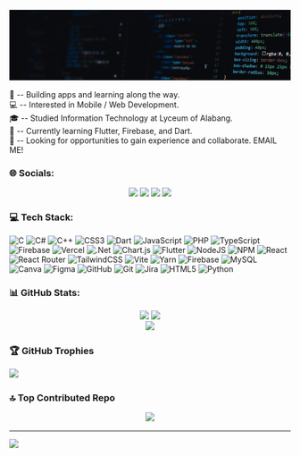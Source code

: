 <p align="center">
  <img src="assets/giffy.gif" alt="Aesthetic Coding GIF" width="1000"/>


🚀 -- Building apps and learning along the way. <br>
💻 -- Interested in Mobile / Web Development.<br>
🎓 -- Studied Information Technology at Lyceum of Alabang.<br>
🚀 -- Currently learning Flutter, Firebase, and Dart.<br>
🤝 -- Looking for opportunities to gain experience and collaborate. EMAIL ME!



### 🌐 Socials:

<p align="center">
<a href="https://linkedin.com/in/xzandernollora"><img src="https://img.shields.io/badge/LinkedIn-%230077B5.svg?logo=linkedin&logoColor=white"></a>
<a href="https://tiktok.com/@gaushuyt"><img src="https://img.shields.io/badge/TikTok-%23000000.svg?logo=TikTok&logoColor=white"></a>
<a href="https://youtube.com/@Gaushuu"><img src="https://img.shields.io/badge/YouTube-%23FF0000.svg?logo=YouTube&logoColor=white"></a>
<a href="mailto:xzanderjamesnollora@gmail.com"><img src="https://img.shields.io/badge/Email-D14836?logo=gmail&logoColor=white"></a>
</p>

### 💻 Tech Stack:
![C](https://img.shields.io/badge/c-%2300599C.svg?style=for-the-badge&logo=c&logoColor=white) ![C#](https://img.shields.io/badge/c%23-%23239120.svg?style=for-the-badge&logo=csharp&logoColor=white) ![C++](https://img.shields.io/badge/c++-%2300599C.svg?style=for-the-badge&logo=c%2B%2B&logoColor=white) ![CSS3](https://img.shields.io/badge/css3-%231572B6.svg?style=for-the-badge&logo=css3&logoColor=white) ![Dart](https://img.shields.io/badge/dart-%230175C2.svg?style=for-the-badge&logo=dart&logoColor=white) ![JavaScript](https://img.shields.io/badge/javascript-%23323330.svg?style=for-the-badge&logo=javascript&logoColor=%23F7DF1E) ![PHP](https://img.shields.io/badge/php-%23777BB4.svg?style=for-the-badge&logo=php&logoColor=white) ![TypeScript](https://img.shields.io/badge/typescript-%23007ACC.svg?style=for-the-badge&logo=typescript&logoColor=white) ![Firebase](https://img.shields.io/badge/firebase-%23039BE5.svg?style=for-the-badge&logo=firebase) ![Vercel](https://img.shields.io/badge/vercel-%23000000.svg?style=for-the-badge&logo=vercel&logoColor=white) ![.Net](https://img.shields.io/badge/.NET-5C2D91?style=for-the-badge&logo=.net&logoColor=white) ![Chart.js](https://img.shields.io/badge/chart.js-F5788D.svg?style=for-the-badge&logo=chart.js&logoColor=white) ![Flutter](https://img.shields.io/badge/Flutter-%2302569B.svg?style=for-the-badge&logo=Flutter&logoColor=white) ![NodeJS](https://img.shields.io/badge/node.js-6DA55F?style=for-the-badge&logo=node.js&logoColor=white) ![NPM](https://img.shields.io/badge/NPM-%23CB3837.svg?style=for-the-badge&logo=npm&logoColor=white) ![React](https://img.shields.io/badge/react-%2320232a.svg?style=for-the-badge&logo=react&logoColor=%2361DAFB) ![React Router](https://img.shields.io/badge/React_Router-CA4245?style=for-the-badge&logo=react-router&logoColor=white) ![TailwindCSS](https://img.shields.io/badge/tailwindcss-%2338B2AC.svg?style=for-the-badge&logo=tailwind-css&logoColor=white) ![Vite](https://img.shields.io/badge/vite-%23646CFF.svg?style=for-the-badge&logo=vite&logoColor=white) ![Yarn](https://img.shields.io/badge/yarn-%232C8EBB.svg?style=for-the-badge&logo=yarn&logoColor=white) ![Firebase](https://img.shields.io/badge/firebase-a08021?style=for-the-badge&logo=firebase&logoColor=ffcd34) ![MySQL](https://img.shields.io/badge/mysql-4479A1.svg?style=for-the-badge&logo=mysql&logoColor=white) ![Canva](https://img.shields.io/badge/Canva-%2300C4CC.svg?style=for-the-badge&logo=Canva&logoColor=white) ![Figma](https://img.shields.io/badge/figma-%23F24E1E.svg?style=for-the-badge&logo=figma&logoColor=white) ![GitHub](https://img.shields.io/badge/github-%23121011.svg?style=for-the-badge&logo=github&logoColor=white) ![Git](https://img.shields.io/badge/git-%23F05033.svg?style=for-the-badge&logo=git&logoColor=white) ![Jira](https://img.shields.io/badge/jira-%230A0FFF.svg?style=for-the-badge&logo=jira&logoColor=white) ![HTML5](https://img.shields.io/badge/html5-%23E34F26.svg?style=for-the-badge&logo=html5&logoColor=white) ![Python](https://img.shields.io/badge/python-3670A0?style=for-the-badge&logo=python&logoColor=ffdd54)

### 📊 GitHub Stats:

<p align="center">
  <img src="https://github-readme-stats.vercel.app/api?username=xzandernollora&theme=vue-dark&hide_border=true&include_all_commits=true&count_private=true" width="450"/>
  <img src="https://nirzak-streak-stats.vercel.app/?user=xzandernollora&theme=vue-dark&hide_border=true" width="450"/><br/>
  <img src="https://github-readme-stats.vercel.app/api/top-langs/?username=xzandernollora&theme=vue-dark&hide_border=true&layout=compact" width="450"/>
</p>

### 🏆 GitHub Trophies
![](https://github-profile-trophy.vercel.app/?username=xzandernollora&theme=vue-dark&no-frame=true&no-bg=true&margin-w=4)

### 🔝 Top Contributed Repo
<p align="center">
  <img src="https://github-contributor-stats.vercel.app/api?username=xzandernollora&limit=5&theme=vue-dark&combine_all_yearly_contributions=true" width="600"/>
</p>

---
[![](https://visitcount.itsvg.in/api?id=xzandernollora&icon=0&color=3)](https://visitcount.itsvg.in)

<!-- Proudly created with GPRM ( https://gprm.itsvg.in ) -->
</p>
